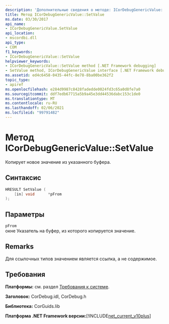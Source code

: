```yaml
---
description: 'Дополнительные сведения о методе: ICorDebugGenericValue:: SetValue'
title: Метод ICorDebugGenericValue::SetValue
ms.date: 03/30/2017
api_name:
- ICorDebugGenericValue.SetValue
api_location:
- mscordbi.dll
api_type:
- COM
f1_keywords:
- ICorDebugGenericValue::SetValue
helpviewer_keywords:
- ICorDebugGenericValue::SetValue method [.NET Framework debugging]
- SetValue method, ICorDebugGenericValue interface [.NET Framework debugging]
ms.assetid: ed4c6458-0435-44fc-8e78-8ba00be362f2
topic_type:
- apiref
ms.openlocfilehash: e284d9987c8428fadedde0024fd3c65a0d8fe7a0
ms.sourcegitcommit: ddf7edb67715a5b9a45e3dd44536dabc153c1de0
ms.translationtype: MT
ms.contentlocale: ru-RU
ms.lasthandoff: 02/06/2021
ms.locfileid: "99791482"
---
```

# <a name="icordebuggenericvaluesetvalue-method"></a>Метод ICorDebugGenericValue::SetValue

Копирует новое значение из указанного буфера.  
  
## <a name="syntax"></a>Синтаксис  
  
```cpp  
HRESULT SetValue (  
    [in] void      *pFrom  
);  
```  
  
## <a name="parameters"></a>Параметры  

 `pFrom`  
 окне Указатель на буфер, из которого копируется значение.  
  
## <a name="remarks"></a>Remarks  

 Для ссылочных типов значением является ссылка, а не содержимое.  
  
## <a name="requirements"></a>Требования  

 **Платформы:** см. раздел [Требования к системе](../../get-started/system-requirements.md).  
  
 **Заголовок:** CorDebug.idl, CorDebug.h  
  
 **Библиотека:** CorGuids.lib  
  
 **Платформа .NET Framework версии:**[!INCLUDE[net_current_v10plus](../../../../includes/net-current-v10plus-md.md)]
